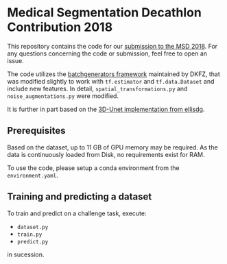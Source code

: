 # Medical Segmentation Decathlon Contribution 2018

This repository contains the code for our [submission to the MSD 2018](https://www.lfb.rwth-aachen.de/institute/team/rippel/).
For any questions concerning the code or submission, feel free to open an issue.

The code utilizes the [batchgenerators framework](https://github.com/MIC-DKFZ/batchgenerators/) maintained by DKFZ, that was modified
slightly to work with `tf.estimator` and `tf.data.Dataset` and include new features. In detail, `spatial_transformations.py` and `noise_augmentations.py` were modified.

It is further in part based on the [3D-Unet implementation from ellisdg](https://github.com/ellisdg/3DUnetCNN).

## Prerequisites

Based on the dataset, up to 11 GB of GPU memory may be required.
As the data is continuously loaded from Disk, no requirements exist for RAM.

To use the code, please setup a conda environment from the `environment.yaml`.

## Training and predicting a dataset

To train and predict on a challenge task, execute:

 * `dataset.py`
 * `train.py`
 * `predict.py`

in sucession.
